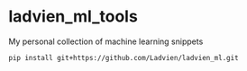 # ladvien_ml_tools
My personal collection of machine learning snippets

```bash
pip install git+https://github.com/Ladvien/ladvien_ml.git
```